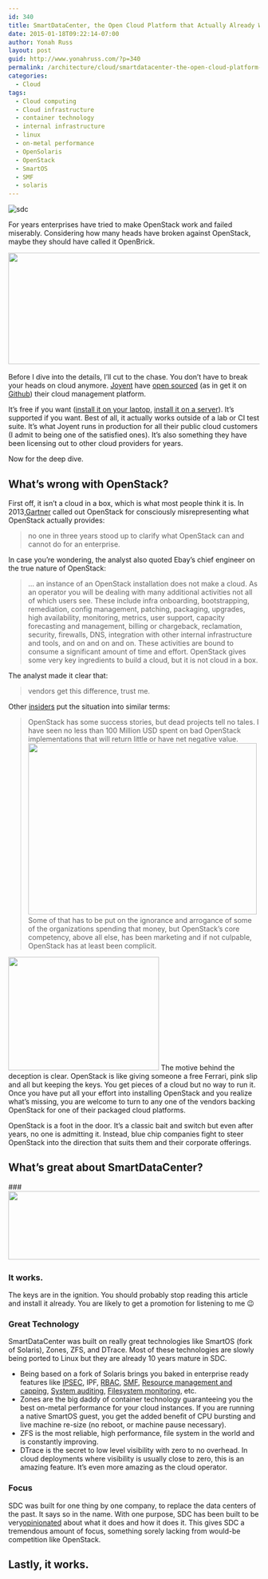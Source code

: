 ```yaml
---
id: 340
title: SmartDataCenter, the Open Cloud Platform that Actually Already Works
date: 2015-01-18T09:22:14-07:00
author: Yonah Russ
layout: post
guid: http://www.yonahruss.com/?p=340
permalink: /architecture/cloud/smartdatacenter-the-open-cloud-platform-that-actually-already-works.html
categories:
  - Cloud
tags:
  - Cloud computing
  - Cloud infrastructure
  - container technology
  - internal infrastructure
  - linux
  - on-metal performance
  - OpenSolaris
  - OpenStack
  - SmartOS
  - SMF
  - solaris
---
```

<img class="aligncenter size-full wp-image-341" src="/assets/images/2016/01/sdc.jpg" alt="sdc" width="698" height="400" srcset="/assets/images/2016/01/sdc.jpg 698w, /assets/images/2016/01/sdc-300x172.jpg 300w" sizes="(max-width: 698px) 100vw, 698px" />

For years enterprises have tried to make OpenStack work and failed miserably. Considering how many heads have broken against OpenStack, maybe they should have called it OpenBrick.

<img class="center aligncenter" src="https://media.licdn.com/mpr/mpr/shrinknp_800_800/p/8/005/0af/2d3/1a6a888.jpg" alt="" width="595" height="223" data-loading-tracked="true" /> 

Before I dive into the details, I&#8217;ll cut to the chase. You don&#8217;t have to break your heads on cloud anymore. <a href="https://www.joyent.com/private-cloud" target="_blank" rel="nofollow">Joyent</a> have <a href="https://www.joyent.com/blog/sdc-and-manta-are-now-open-source" target="_blank" rel="nofollow">open sourced</a> (as in get it on <a href="https://github.com/joyent/sdc/" target="_blank" rel="nofollow">Github</a>) their cloud management platform.

It&#8217;s free if you want (<a href="https://github.com/joyent/sdc/#cloud-on-a-laptop-coal" target="_blank" rel="nofollow">install it on your laptop</a>, <a href="https://github.com/joyent/sdc/#installing-sdc-on-a-physical-server" target="_blank" rel="nofollow">install it on a server</a>). It&#8217;s supported if you want. Best of all, it actually works outside of a lab or CI test suite. It&#8217;s what Joyent runs in production for all their public cloud customers (I admit to being one of the satisfied ones). It&#8217;s also something they have been licensing out to other cloud providers for years.

Now for the deep dive.

## What&#8217;s wrong with OpenStack?

First off, it isn&#8217;t a cloud in a box, which is what most people think it is. In 2013,<a href="http://blogs.gartner.com/alessandro-perilli/why-vendors-cant-sell-openstack-to-enterprises/" target="_blank" rel="nofollow">Gartner</a> called out OpenStack for consciously misrepresenting what OpenStack actually provides:

> no one in three years stood up to clarify what OpenStack can and cannot do for an enterprise.

In case you&#8217;re wondering, the analyst also quoted Ebay&#8217;s chief engineer on the true nature of OpenStack:

> &#8230; an instance of an OpenStack installation does not make a cloud. As an operator you will be dealing with many additional activities not all of which users see. These include infra onboarding, bootstrapping, remediation, config management, patching, packaging, upgrades, high availability, monitoring, metrics, user support, capacity forecasting and management, billing or chargeback, reclamation, security, firewalls, DNS, integration with other internal infrastructure and tools, and on and on and on. These activities are bound to consume a significant amount of time and effort. OpenStack gives some very key ingredients to build a cloud, but it is not cloud in a box.

The analyst made it clear that:

> vendors get this difference, trust me.

Other <a href="https://stochasticresonance.wordpress.com/2013/11/04/openstack-a-plea/" target="_blank" rel="nofollow">insiders</a> put the situation into similar terms:

> OpenStack has some success stories, but dead projects tell no tales. I have seen no less than 100 Million USD spent on bad OpenStack implementations that will return little or have net negative value.<img class="center aligncenter" src="https://media.licdn.com/mpr/mpr/shrinknp_800_800/p/7/005/0af/2d1/29b0aa0.jpg" alt="" width="458" height="343" data-loading-tracked="true" />Some of that has to be put on the ignorance and arrogance of some of the organizations spending that money, but OpenStack’s core competency, above all else, has been marketing and if not culpable, OpenStack has at least been complicit.

<img class="right alignright" src="https://media.licdn.com/mpr/mpr/shrinknp_400_400/p/7/005/0af/2d2/3374795.jpg" alt="" width="302" height="227" data-loading-tracked="true" /> The motive behind the deception is clear. OpenStack is like giving someone a free Ferrari, pink slip and all but keeping the keys. You get pieces of a cloud but no way to run it. Once you have put all your effort into installing OpenStack and you realize what&#8217;s missing, you are welcome to turn to any one of the vendors backing OpenStack for one of their packaged cloud platforms.

OpenStack is a foot in the door. It&#8217;s a classic bait and switch but even after years, no one is admitting it. Instead, blue chip companies fight to steer OpenStack into the direction that suits them and their corporate offerings.

## What&#8217;s great about SmartDataCenter?

###<img class="center" src="https://media.licdn.com/mpr/mpr/shrinknp_800_800/p/5/005/0af/2d5/09112c2.jpg" alt="" width="588" height="137" data-loading-tracked="true" /> 

### It works.

The keys are in the ignition. You should probably stop reading this article and install it already. You are likely to get a promotion for listening to me 😉

### Great Technology

SmartDataCenter was built on really great technologies like SmartOS (fork of Solaris), Zones, ZFS, and DTrace. Most of these technologies are slowly being ported to Linux but they are already 10 years mature in SDC.

  * Being based on a fork of Solaris brings you baked in enterprise ready features like <a href="http://www.c0t0d0s0.org/archives/4087-Less-known-Solaris-features-IPsec.html" target="_blank" rel="nofollow">IPSEC</a>, IPF, <a href="http://www.c0t0d0s0.org/archives/4077-Less-known-Solaris-features-RBAC-and-Privileges.html" target="_blank" rel="nofollow">RBAC</a>, <a href="http://www.c0t0d0s0.org/archives/4147-Solaris-Features-Service-Management-Facility-Part-4-Developing-for-SMF.html" target="_blank" rel="nofollow">SMF</a>, <a href="http://www.c0t0d0s0.org/archives/4211-Less-known-Solaris-Features-Resource-Management.html" target="_blank" rel="nofollow">Resource management and capping</a>, <a href="http://www.c0t0d0s0.org/archives/4068-Less-known-Solaris-features-Auditing.html" target="_blank" rel="nofollow">System auditing</a>, <a href="http://www.c0t0d0s0.org/archives/4069-Less-known-Solaris-features-BART.html" target="_blank" rel="nofollow">Filesystem monitoring</a>, etc.
  * Zones are the big daddy of container technology guaranteeing you the best on-metal performance for your cloud instances. If you are running a native SmartOS guest, you get the added benefit of CPU bursting and live machine re-size (no reboot, or machine pause necessary).
  * ZFS is the most reliable, high performance, file system in the world and is constantly improving.
  * DTrace is the secret to low level visibility with zero to no overhead. In cloud deployments where visibility is usually close to zero, this is an amazing feature. It&#8217;s even more amazing as the cloud operator.

### Focus

SDC was built for one thing by one company, to replace the data centers of the past. It says so in the name. With one purpose, SDC has been built to be very<a href="https://github.com/joyent/sdc/#design-principles" target="_blank" rel="nofollow">opinionated</a> about what it does and how it does it. This gives SDC a tremendous amount of focus, something sorely lacking from would-be competition like OpenStack.

## Lastly, it works.